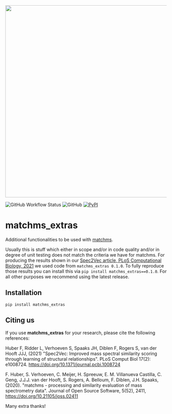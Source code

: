 <img src="https://github.com/matchms/matchms_extras/blob/main/images/matchms_extras_logo.png" width="600">

![GitHub Workflow Status](https://img.shields.io/github/workflow/status/matchms/matchms_extras/CI%20Build)
![GitHub](https://img.shields.io/github/license/matchms/matchms_extras)
[![PyPI](https://img.shields.io/pypi/v/ms2query)](https://pypi.org/project/matchms-extras/)

# matchms_extras

Additional functionalities to be used with [matchms](https://github.com/matchms/matchms).

Usually this is stuff which either in scope and/or in code quality and/or in degree of unit testing does not match the criteria we have for matchms.
For producing the results shown in our [Spec2Vec article, PLoS Computational Biology, 2021](https://doi.org/10.1371/journal.pcbi.1008724) we used code from `matchms_extras 0.1.0`. To fully reproduce those results you can install this via `pip install matchms_extras==0.1.0`. For all other purposes we recommend using the latest release.

## Installation

```
pip install matchms_extras
```

## Citing us
If you use **matchms_extras** for your research, please cite the following references:

Huber F, Ridder L, Verhoeven S, Spaaks JH, Diblen F, Rogers S, van der Hooft JJJ, (2021) "Spec2Vec: Improved mass spectral similarity scoring through learning of structural relationships". PLoS Comput Biol 17(2): e1008724. https://doi.org/10.1371/journal.pcbi.1008724

F. Huber, S. Verhoeven, C. Meijer, H. Spreeuw, E. M. Villanueva Castilla, C. Geng, J.J.J. van der Hooft, S. Rogers, A. Belloum, F. Diblen, J.H. Spaaks, (2020). "matchms - processing and similarity evaluation of mass spectrometry data". Journal of Open Source Software, 5(52), 2411, https://doi.org/10.21105/joss.02411

Many extra thanks!

